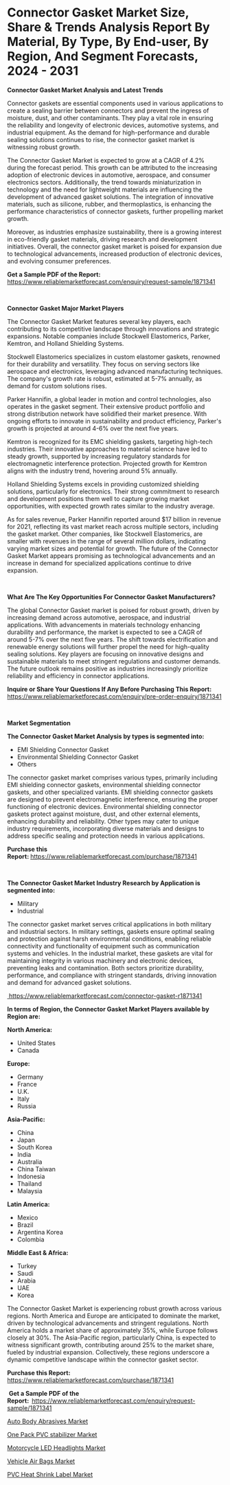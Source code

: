 <p><h1>Connector Gasket Market Size, Share & Trends Analysis Report By Material, By Type, By End-user, By Region, And Segment Forecasts, 2024 - 2031</h1></p><p><strong>Connector Gasket Market Analysis and Latest Trends</strong></p>
<p><p>Connector gaskets are essential components used in various applications to create a sealing barrier between connectors and prevent the ingress of moisture, dust, and other contaminants. They play a vital role in ensuring the reliability and longevity of electronic devices, automotive systems, and industrial equipment. As the demand for high-performance and durable sealing solutions continues to rise, the connector gasket market is witnessing robust growth.</p><p>The Connector Gasket Market is expected to grow at a CAGR of 4.2% during the forecast period. This growth can be attributed to the increasing adoption of electronic devices in automotive, aerospace, and consumer electronics sectors. Additionally, the trend towards miniaturization in technology and the need for lightweight materials are influencing the development of advanced gasket solutions. The integration of innovative materials, such as silicone, rubber, and thermoplastics, is enhancing the performance characteristics of connector gaskets, further propelling market growth.</p><p>Moreover, as industries emphasize sustainability, there is a growing interest in eco-friendly gasket materials, driving research and development initiatives. Overall, the connector gasket market is poised for expansion due to technological advancements, increased production of electronic devices, and evolving consumer preferences.</p></p>
<p><strong>Get a Sample PDF of the Report:&nbsp;</strong> <a href="https://www.reliablemarketforecast.com/enquiry/request-sample/1871341?utm_campaign=1140&utm_medium=2&utm_source=Github&utm_content=ia&utm_term=11112024&utm_id=connector-gasket">https://www.reliablemarketforecast.com/enquiry/request-sample/1871341</a></p>
<p>&nbsp;</p>
<p><strong>Connector Gasket Major Market Players</strong></p>
<p><p>The Connector Gasket Market features several key players, each contributing to its competitive landscape through innovations and strategic expansions. Notable companies include Stockwell Elastomerics, Parker, Kemtron, and Holland Shielding Systems.</p><p>Stockwell Elastomerics specializes in custom elastomer gaskets, renowned for their durability and versatility. They focus on serving sectors like aerospace and electronics, leveraging advanced manufacturing techniques. The company's growth rate is robust, estimated at 5-7% annually, as demand for custom solutions rises.</p><p>Parker Hannifin, a global leader in motion and control technologies, also operates in the gasket segment. Their extensive product portfolio and strong distribution network have solidified their market presence. With ongoing efforts to innovate in sustainability and product efficiency, Parker's growth is projected at around 4-6% over the next five years.</p><p>Kemtron is recognized for its EMC shielding gaskets, targeting high-tech industries. Their innovative approaches to material science have led to steady growth, supported by increasing regulatory standards for electromagnetic interference protection. Projected growth for Kemtron aligns with the industry trend, hovering around 5% annually.</p><p>Holland Shielding Systems excels in providing customized shielding solutions, particularly for electronics. Their strong commitment to research and development positions them well to capture growing market opportunities, with expected growth rates similar to the industry average.</p><p>As for sales revenue, Parker Hannifin reported around $17 billion in revenue for 2021, reflecting its vast market reach across multiple sectors, including the gasket market. Other companies, like Stockwell Elastomerics, are smaller with revenues in the range of several million dollars, indicating varying market sizes and potential for growth. The future of the Connector Gasket Market appears promising as technological advancements and an increase in demand for specialized applications continue to drive expansion.</p></p>
<p>&nbsp;</p>
<p><strong>What Are The Key Opportunities For Connector Gasket Manufacturers?</strong></p>
<p><p>The global Connector Gasket market is poised for robust growth, driven by increasing demand across automotive, aerospace, and industrial applications. With advancements in materials technology enhancing durability and performance, the market is expected to see a CAGR of around 5-7% over the next five years. The shift towards electrification and renewable energy solutions will further propel the need for high-quality sealing solutions. Key players are focusing on innovative designs and sustainable materials to meet stringent regulations and customer demands. The future outlook remains positive as industries increasingly prioritize reliability and efficiency in connector applications.</p></p>
<p><strong>Inquire or Share Your Questions If Any Before Purchasing This Report:</strong> <a href="https://www.reliablemarketforecast.com/enquiry/pre-order-enquiry/1871341?utm_campaign=1140&utm_medium=2&utm_source=Github&utm_content=ia&utm_term=11112024&utm_id=connector-gasket">https://www.reliablemarketforecast.com/enquiry/pre-order-enquiry/1871341</a></p>
<p>&nbsp;</p>
<p><strong>Market Segmentation</strong></p>
<p><strong>The Connector Gasket Market Analysis by types is segmented into:</strong></p>
<p><ul><li>EMI Shielding Connector Gasket</li><li>Environmental Shielding Connector Gasket</li><li>Others</li></ul></p>
<p><p>The connector gasket market comprises various types, primarily including EMI shielding connector gaskets, environmental shielding connector gaskets, and other specialized variants. EMI shielding connector gaskets are designed to prevent electromagnetic interference, ensuring the proper functioning of electronic devices. Environmental shielding connector gaskets protect against moisture, dust, and other external elements, enhancing durability and reliability. Other types may cater to unique industry requirements, incorporating diverse materials and designs to address specific sealing and protection needs in various applications.</p></p>
<p><strong>Purchase this Report:&nbsp;</strong><a href="https://www.reliablemarketforecast.com/purchase/1871341?utm_campaign=1140&utm_medium=2&utm_source=Github&utm_content=ia&utm_term=11112024&utm_id=connector-gasket">https://www.reliablemarketforecast.com/purchase/1871341</a></p>
<p>&nbsp;</p>
<p><strong>The Connector Gasket Market Industry Research by Application is segmented into:</strong></p>
<p><ul><li>Military</li><li>Industrial</li></ul></p>
<p><p>The connector gasket market serves critical applications in both military and industrial sectors. In military settings, gaskets ensure optimal sealing and protection against harsh environmental conditions, enabling reliable connectivity and functionality of equipment such as communication systems and vehicles. In the industrial market, these gaskets are vital for maintaining integrity in various machinery and electronic devices, preventing leaks and contamination. Both sectors prioritize durability, performance, and compliance with stringent standards, driving innovation and demand for advanced gasket solutions.</p></p>
<p><a href="https://www.reliablemarketforecast.com/connector-gasket-r1871341?utm_campaign=1140&utm_medium=2&utm_source=Github&utm_content=ia&utm_term=11112024&utm_id=connector-gasket">&nbsp;https://www.reliablemarketforecast.com/connector-gasket-r1871341</a></p>
<p><strong>In terms of Region, the Connector Gasket Market Players available by Region are:</strong></p>
<p>
    <p> <strong> North America: </strong>
        <ul>
            <li>United States</li>
            <li>Canada</li>
        </ul>
        </p> 
    <p> <strong> Europe: </strong>
        <ul>
            <li>Germany</li>
            <li>France</li>
            <li>U.K.</li>
            <li>Italy</li>
            <li>Russia</li>
        </ul>
        </p> 
    <p> <strong> Asia-Pacific: </strong>
        <ul>
            <li>China</li>
            <li>Japan</li>
            <li>South Korea</li>
            <li>India</li>
            <li>Australia</li>
            <li>China Taiwan</li>
            <li>Indonesia</li>
            <li>Thailand</li>
            <li>Malaysia</li>
        </ul>
        </p> 
    <p> <strong> Latin America: </strong>
        <ul>
            <li>Mexico</li>
            <li>Brazil</li>
            <li>Argentina Korea</li>
            <li>Colombia</li>
        </ul>
        </p> 
    <p> <strong> Middle East & Africa: </strong>
        <ul>
            <li>Turkey</li>
            <li>Saudi</li>
            <li>Arabia</li>
            <li>UAE</li>
            <li>Korea</li>
        </ul>
    </p>
    </p>
<p><p>The Connector Gasket Market is experiencing robust growth across various regions. North America and Europe are anticipated to dominate the market, driven by technological advancements and stringent regulations. North America holds a market share of approximately 35%, while Europe follows closely at 30%. The Asia-Pacific region, particularly China, is expected to witness significant growth, contributing around 25% to the market share, fueled by industrial expansion. Collectively, these regions underscore a dynamic competitive landscape within the connector gasket sector.</p></p>
<p><strong>Purchase this Report: </strong><a href="https://www.reliablemarketforecast.com/purchase/1871341?utm_campaign=1140&utm_medium=2&utm_source=Github&utm_content=ia&utm_term=11112024&utm_id=connector-gasket">https://www.reliablemarketforecast.com/purchase/1871341</a></p>
<p>&nbsp;<strong>Get a Sample PDF of the Report:&nbsp;&nbsp;</strong><a href="https://www.reliablemarketforecast.com/enquiry/request-sample/1871341?utm_campaign=1140&utm_medium=2&utm_source=Github&utm_content=ia&utm_term=11112024&utm_id=connector-gasket">https://www.reliablemarketforecast.com/enquiry/request-sample/1871341</a></p>
<p><strong></strong></p>
<p><p><a href="https://www.linkedin.com/pulse/digital-transformation-auto-body-abrasives-industry-market-opportunities-6wyyf?utm_campaign=1140&utm_medium=2&utm_source=Github&utm_content=ia&utm_term=11112024&utm_id=connector-gasket">Auto Body Abrasives Market</a></p><p><a href="https://github.com/b9uxfeyen/Market-Research-Report-List-1/blob/main/one-pack-pvc-stabilizer-market.md?utm_campaign=1140&utm_medium=2&utm_source=Github&utm_content=ia&utm_term=11112024&utm_id=connector-gasket">One Pack PVC stabilizer Market</a></p><p><a href="https://www.linkedin.com/pulse/motorcycle-led-headlights-market-size-status-forecast-2024-2031-zdpif?utm_campaign=1140&utm_medium=2&utm_source=Github&utm_content=ia&utm_term=11112024&utm_id=connector-gasket">Motorcycle LED Headlights Market</a></p><p><a href="https://www.linkedin.com/pulse/vehicle-air-bags-market2024-2031-industry-insights-investment-kksff?utm_campaign=1140&utm_medium=2&utm_source=Github&utm_content=ia&utm_term=11112024&utm_id=connector-gasket">Vehicle Air Bags Market</a></p><p><a href="https://github.com/deshawnj39lau/Market-Research-Report-List-1/blob/main/pvc-heat-shrink-label-market.md?utm_campaign=1140&utm_medium=2&utm_source=Github&utm_content=ia&utm_term=11112024&utm_id=connector-gasket">PVC Heat Shrink Label Market</a></p></p>